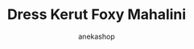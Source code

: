 ---
layout: post
title:  "Dress Kerut Foxy Mahalini"
author: anekashop
categories: [ Baju, Pria, Wanita ]
image: assets/images/baju/baju5.png
harga: Rp79.200
link: "https://shope.ee/6KfFVVpp6E"
---